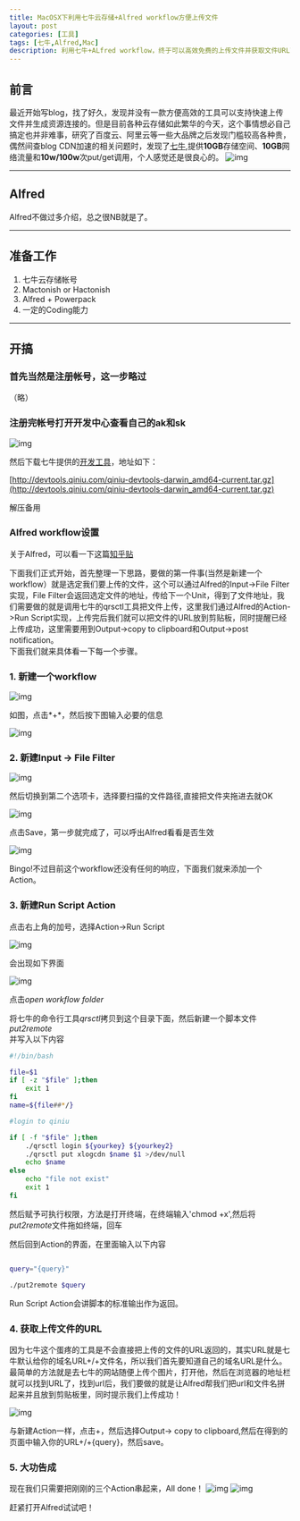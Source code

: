 ```yaml
---
title: MacOSX下利用七牛云存储+Alfred workflow方便上传文件
layout: post
categories: [工具]
tags: [七牛,Alfred,Mac]
description: 利用七牛+ALfred workflow，终于可以高效免费的上传文件并获取文件URL了。
---
```



## 前言

最近开始写blog，找了好久，发现并没有一款方便高效的工具可以支持快速上传文件并生成资源连接的。但是目前各种云存储如此繁华的今天，这个事情想必自己搞定也并非难事，研究了百度云、阿里云等一些大品牌之后发现门槛较高各种贵，偶然间查blog CDN加速的相关问题时，发现了[七牛](https://portal.qiniu.com),提供**10GB**存储空间、**10GB**网络流量和**10w/100w**次put/get调用，个人感觉还是很良心的。
![img](http://7u2r8q.com1.z0.glb.clouddn.com/QQ20160301-0@2x.png)

----

## Alfred

Alfred不做过多介绍，总之很NB就是了。

-----

## 准备工作

1. 七牛云存储帐号
2. Mactonish or Hactonish
3. Alfred + Powerpack
4. 一定的Coding能力

----

## 开搞

### 首先当然是注册帐号，这一步略过

（略）

### 注册完帐号打开开发中心查看自己的ak和sk

![img](http://7u2r8q.com1.z0.glb.clouddn.com/QQ20160301-1@2x.png)

然后下载七牛提供的[开发工具](http://developer.qiniu.com/docs/v6/tools/qrsctl.html)，地址如下：  

[http://devtools.qiniu.com/qiniu-devtools-darwin_amd64-current.tar.gz](http://devtools.qiniu.com/qiniu-devtools-darwin_amd64-current.tar.gz)  

解压备用  


### Alfred workflow设置

关于Alfred，可以看一下这篇[知乎贴](https://www.zhihu.com/question/20656680)

下面我们正式开始，首先整理一下思路，要做的第一件事(当然是新建一个workflow）就是选定我们要上传的文件，这个可以通过Alfred的Input->File Filter实现，File Filter会返回选定文件的地址，传给下一个Unit，得到了文件地址，我们需要做的就是调用七牛的qrsctl工具把文件上传，这里我们通过Alfred的Action->Run Script实现，上传完后我们就可以把文件的URL放到剪贴板，同时提醒已经上传成功，这里需要用到Output->copy to clipboard和Output->post notification。  
下面我们就来具体看一下每一个步骤。


### 1. 新建一个workflow

![img](http://7u2r8q.com1.z0.glb.clouddn.com/QQ20160302-1@2x.png)

如图，点击*+*，然后按下图输入必要的信息  

![img](http://7u2r8q.com1.z0.glb.clouddn.com/QQ20160302-0%402x.png)

### 2. 新建Input -> File Filter

![img](http://7u2r8q.com1.z0.glb.clouddn.com/QQ20160302-2@2x.png)

然后切换到第二个选项卡，选择要扫描的文件路径,直接把文件夹拖进去就OK  

![img](http://7u2r8q.com1.z0.glb.clouddn.com/QQ20160302-3@2x.png)

点击Save，第一步就完成了，可以呼出Alfred看看是否生效

![img](http://7u2r8q.com1.z0.glb.clouddn.com/QQ20160302-4@2x.png)

Bingo!不过目前这个workflow还没有任何的响应，下面我们就来添加一个Action。

### 3. 新建Run Script Action

点击右上角的加号，选择Action->Run Script

![img](http://7u2r8q.com1.z0.glb.clouddn.com/kaizhao1.png)

会出现如下界面

![img](http://7u2r8q.com1.z0.glb.clouddn.com/QQ20160316-0@2x.png)

点击*open workflow folder*

将七牛的命令行工具*qrsctl*拷贝到这个目录下面，然后新建一个脚本文件*put2remote*  
并写入以下内容

``` bash
#!/bin/bash

file=$1
if [ -z "$file" ];then
    exit 1
fi
name=${file##*/}

#login to qiniu

if [ -f "$file" ];then
    ./qrsctl login ${yourkey} ${yourkey2}    
    ./qrsctl put xlogcdn $name $1 >/dev/null
    echo $name
else
    echo "file not exist"
    exit 1
fi

```

然后赋予可执行权限，方法是打开终端，在终端输入'chmod +x',然后将*put2remote*文件拖如终端，回车  

然后回到Action的界面，在里面输入以下内容

``` bash

query="{query}"

./put2remote $query

``` 

Run Script Action会讲脚本的标准输出作为返回。

### 4. 获取上传文件的URL

因为七牛这个蛋疼的工具是不会直接把上传的文件的URL返回的，其实URL就是七牛默认给你的域名URL+/+文件名，所以我们首先要知道自己的域名URL是什么。最简单的方法就是去七牛的网站随便上传个图片，打开他，然后在浏览器的地址栏就可以找到URL了，找到url后，我们要做的就是让Alfred帮我们把url和文件名拼起来并且放到剪贴板里，同时提示我们上传成功！

![img](http://7u2r8q.com1.z0.glb.clouddn.com/QQ20160316-1@2x.png)

与新建Action一样，点击+，然后选择Output-> copy to clipboard,然后在得到的页面中输入你的URL+/+{query}，然后save。

### 5. 大功告成

现在我们只需要把刚刚的三个Action串起来，All done！
![img](http://7u2r8q.com1.z0.glb.clouddn.com/QQ20160316-2@2x.png)
![img](http://7u2r8q.com1.z0.glb.clouddn.com/QQ20160316-4@2x.png)


  


赶紧打开Alfred试试吧！


